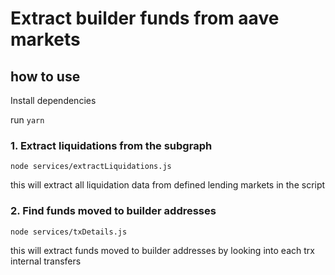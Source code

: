 # Extract builder funds from aave markets

## how to use 


Install dependencies 

run `yarn`

### 1. Extract liquidations from the subgraph 
`node services/extractLiquidations.js `

this will extract all liquidation data from defined lending markets in the script 

### 2. Find funds moved to builder addresses 
` node services/txDetails.js `

this will extract funds moved to builder addresses by looking into each trx internal transfers 
